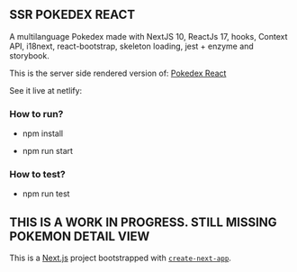 ## SSR POKEDEX REACT

A multilanguage Pokedex made with NextJS 10, ReactJs 17, hooks, Context API, i18next, react-bootstrap, skeleton loading, jest + enzyme and storybook.

This is the server side rendered version of: [Pokedex React](https://github.com/juanchomdiaz/react-pokedex)

See it live at netlify: 

### How to run?

- npm install

- npm run start

### How to test?

- npm run test

## THIS IS A WORK IN PROGRESS. STILL MISSING POKEMON DETAIL VIEW


This is a [Next.js](https://nextjs.org/) project bootstrapped with [`create-next-app`](https://github.com/vercel/next.js/tree/canary/packages/create-next-app).
